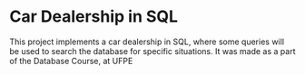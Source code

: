 # Car Dealership in SQL
This project implements a car dealership in SQL, where some queries will be used to search the database for specific situations. It was made as a part of the Database Course, at UFPE
